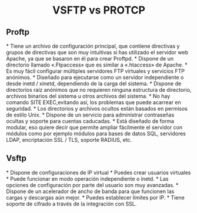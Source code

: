 <h1><p align=center>VSFTP vs PROTCP</p></h1>
<h2>Proftp</h2>
* Tiene un archivo de configuración principal, que contiene directivas y grupos de directivas que son muy intuitivas si has utilizado el servidor web Apache, ya que se basaron en él para crear Proftpd.
* Dispone de un directorio llamado «.Ftpaccess» que es similar a «.htaccess» de Apache.
* Es muy fácil configurar múltiples servidores FTP virtuales y servicios FTP anónimos.
* Diseñado para ejecutarse como un servidor independiente o desde inetd / xinetd, dependiendo de la carga del sistema.
* Dispone de directorios raíz anónimos que no requieren ninguna estructura de directorio, archivos binarios del sistema u otros archivos del sistema.
* No hay comando SITE EXEC,evitando así, los problemas que puede acarrear en seguridad.
* Los directorios y archivos ocultos están basados ​​en permisos de estilo Unix.
* Dispone de un servicio para administrar contraseñas ocultas y soporte para cuentas caducadas.
* Está diseñado de forma modular, eso quiere decir que permite ampliar fácilmente el servidor con módulos como por ejemplo módulos para bases de datos SQL, servidores LDAP, encriptación SSL / TLS, soporte RADIUS, etc.
<h2>Vsftp</h2>
* Dispone de configuraciones de IP virtual
* Puedes crear usuarios virtuales
* Puede funcionar en modo operación independiente o inetd.
* Las opciones de configuración por parte del usuario son muy avanzadas.
* Dispone de un acelerador de ancho de banda para que funcionen las cargas y descargas aún mejor.
* Puedes establecer límites por IP.
* Tiene soporte de cifrado a través de la integración con SSL.